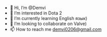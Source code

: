 - 👋 Hi, I’m @Demvi
- 👀 I’m interested in Dota 2
- 🌱 I’m currently learning English язык)
- 💞️ I’m looking to collaborate on Valve)
- 📫 How to reach me demvi0206@gmail.com

<!---
Demvi/Demvi is a ✨ special ✨ repository because its `README.md` (this file) appears on your GitHub profile.
You can click the Preview link to take a look at your changes. Я хз зачем это тут, трогать я это не буду)
--->

